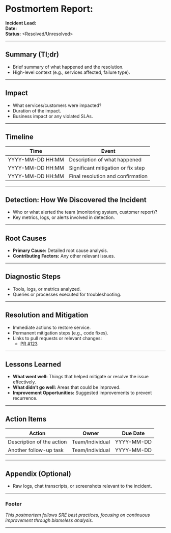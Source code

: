 # Postmortem Report: **<Incident Title>**

**Incident Lead:** <Name>  
**Date:** <Date>  
**Status:** <Resolved/Unresolved>  

---

## Summary (Tl;dr)
- Brief summary of what happened and the resolution.
- High-level context (e.g., services affected, failure type).

---

## Impact
- What services/customers were impacted?
- Duration of the impact.
- Business impact or any violated SLAs.

---

## Timeline
| **Time**       | **Event**                            |
|----------------|--------------------------------------|
| YYYY-MM-DD HH:MM | Description of what happened       |
| YYYY-MM-DD HH:MM | Significant mitigation or fix step |
| YYYY-MM-DD HH:MM | Final resolution and confirmation  |

---

## Detection: How We Discovered the Incident
- Who or what alerted the team (monitoring system, customer report)?
- Key metrics, logs, or alerts involved in detection.

---

## Root Causes
- **Primary Cause:** Detailed root cause analysis.
- **Contributing Factors:** Any other relevant issues.

---

## Diagnostic Steps
- Tools, logs, or metrics analyzed.
- Queries or processes executed for troubleshooting.

---

## Resolution and Mitigation
- Immediate actions to restore service.
- Permanent mitigation steps (e.g., code fixes).
- Links to pull requests or relevant changes:
  - [PR #123](https://github.com/your-org/repo/pull/123)

---

## Lessons Learned
- **What went well:** Things that helped mitigate or resolve the issue effectively.
- **What didn’t go well:** Areas that could be improved.
- **Improvement Opportunities:** Suggested improvements to prevent recurrence.

---

## Action Items
| **Action**                           | **Owner**         | **Due Date** |
|--------------------------------------|-------------------|--------------|
| Description of the action            | Team/Individual   | YYYY-MM-DD   |
| Another follow-up task               | Team/Individual   | YYYY-MM-DD   |

---

## Appendix (Optional)
- Raw logs, chat transcripts, or screenshots relevant to the incident.

---

### Footer
_This postmortem follows SRE best practices, focusing on continuous improvement through blameless analysis._

---

